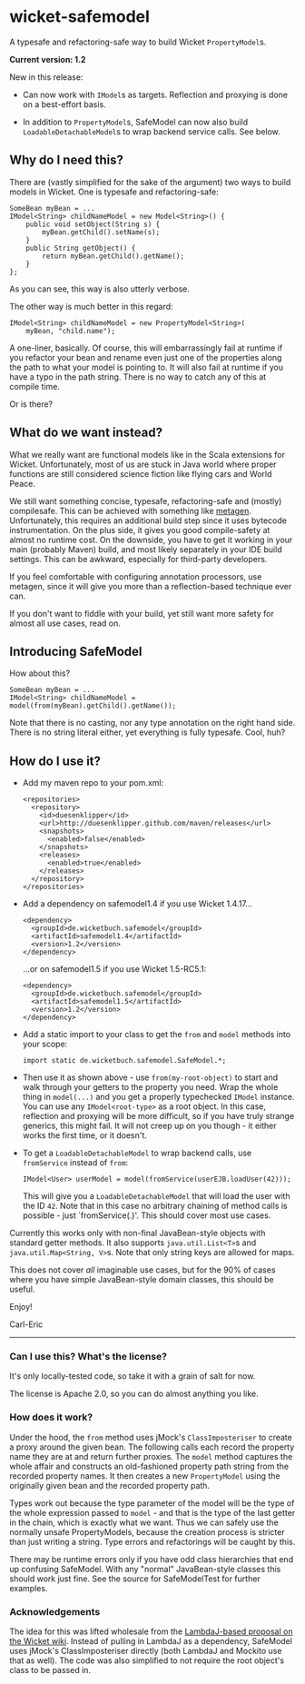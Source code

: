 wicket-safemodel
================
A typesafe and refactoring-safe way to build Wicket `PropertyModel`s.

**Current version: 1.2**

New in this release:

*   Can now work with `IModel`s as targets. Reflection and proxying is done on
    a best-effort basis.
    
*   In addition to `PropertyModel`s, SafeModel can now also build 
    `LoadableDetachableModel`s to wrap backend service calls. See below.


Why do I need this?
-------------------
There are (vastly simplified for the sake of the argument) two ways to build models
in Wicket. One is typesafe and refactoring-safe:

    SomeBean myBean = ...
    IModel<String> childNameModel = new Model<String>() {
        public void setObject(String s) {
            myBean.getChild().setName(s);
        }
        public String getObject() {
            return myBean.getChild().getName();
        }
    };
    
As you can see, this way is also utterly verbose.

The other way is much better in this regard:

    IModel<String> childNameModel = new PropertyModel<String>(
        myBean, "child.name");

A one-liner, basically. Of course, this will embarrassingly fail at runtime if
you refactor your bean and rename even just one of the properties along the
path to what your model is pointing to.
It will also fail at runtime if you have a typo in the path string. There is no
way to catch any of this at compile time.

Or is there?

What do we want instead?
------------------------
What we really want are functional models like in the Scala extensions for Wicket.
Unfortunately, most of us are stuck in Java world where proper functions are still
considered science fiction like flying cars and World Peace.

We still want something concise, typesafe, refactoring-safe and (mostly) compilesafe.
This can be achieved with something like [metagen](https://github.com/42Lines/metagen).
Unfortunately, this requires an additional build step since it uses bytecode instrumentation.
On the plus side, it gives you good compile-safety at almost no runtime cost. On the downside,
you have to get it working in your main (probably Maven) build, and most likely separately
in your IDE build settings. This can be awkward, especially for third-party developers.

If you feel comfortable with configuring annotation processors, use metagen, since it will
give you more than a reflection-based technique ever can.

If you don't want to fiddle with your build, yet still want more safety for almost
all use cases, read on.

Introducing SafeModel
---------------------
How about this?

    SomeBean myBean = ...
    IModel<String> childNameModel = model(from(myBean).getChild().getName());
    
Note that there is no casting, nor any type annotation on the right hand side. There is
no string literal either, yet everything is fully typesafe. Cool, huh?

How do I use it?
----------------
*   Add my maven repo to your pom.xml:

        <repositories>
          <repository>
            <id>duesenklipper</id>
            <url>http://duesenklipper.github.com/maven/releases</url>
            <snapshots>
              <enabled>false</enabled>
            </snapshots>
            <releases>
              <enabled>true</enabled>
            </releases>
          </repository>
        </repositories>
        
*   Add a dependency on safemodel1.4 if you use Wicket 1.4.17...

        <dependency>
          <groupId>de.wicketbuch.safemodel</groupId>
          <artifactId>safemodel1.4</artifactId>
          <version>1.2</version>
        </dependency>
        
    ...or on safemodel1.5 if you use Wicket 1.5-RC5.1:

        <dependency>
          <groupId>de.wicketbuch.safemodel</groupId>
          <artifactId>safemodel1.5</artifactId>
          <version>1.2</version>
        </dependency>

*   Add a static import to your class to get the `from` and `model` methods into your scope:

        import static de.wicketbuch.safemodel.SafeModel.*;
        
*   Then use it as shown above - use `from(my-root-object)` to start and walk through
    your getters to the property you need. Wrap the whole thing in `model(...)` and you get
    a properly typechecked `IModel` instance. You can use any `IModel<root-type>` as a root
    object. In this case, reflection and proxying will be more difficult, so if you have truly
    strange generics, this might fail. It will not creep up on you though - it either works the
    first time, or it doesn't.
    
*   To get a `LoadableDetachableModel` to wrap backend calls, use `fromService` instead of `from`:

        IModel<User> userModel = model(fromService(userEJB.loadUser(42)));
        
    This will give you a `LoadableDetachableModel` that will load the user with the ID `42`.
    Note that in this case no arbitrary chaining of method calls is possible - just
    `fromService(<service>.<methodcall>)'. This should cover most use cases.

Currently this works only with non-final JavaBean-style objects with standard getter methods.
It also supports `java.util.List<T>`s and `java.util.Map<String, V>`s. Note that only
string keys are allowed for maps.

This does not cover *all* imaginable use cases, but for the 90% of cases where you have
simple JavaBean-style domain classes, this should be useful.
    
Enjoy!

Carl-Eric

----

### Can I use this? What's the license? ###
It's only locally-tested code, so take it with a grain of salt for now.

The license is Apache 2.0, so you can do almost anything you like.

### How does it work? ###
Under the hood, the `from` method uses jMock's `ClassImposteriser` to create a proxy around the
given bean. The following calls each record the property name they are at and return further
proxies. The `model` method captures the whole affair and constructs an old-fashioned property
path string from the recorded property names. It then creates a new `PropertyModel` using the
originally given bean and the recorded property path.

Types work out because the type parameter of the model will be the type of the whole expression
passed to `model` - and that is the type of the last getter in the chain, which is exactly what
we want. Thus we can safely use the normally unsafe PropertyModels, because the creation process
is stricter than just writing a string. Type errors and refactorings will be caught by this.

There may be runtime errors only if you have odd class hierarchies that end up confusing SafeModel.
With any "normal" JavaBean-style classes this should work just fine. See the source for SafeModelTest
for further examples.

### Acknowledgements ###
The idea for this was lifted wholesale from the [LambdaJ-based proposal on the Wicket wiki](https://cwiki.apache.org/WICKET/working-with-wicket-models.html#WorkingwithWicketmodels-LambdaJ).
Instead of pulling in LambdaJ as a dependency, SafeModel uses jMock's ClassImposteriser directly (both LambdaJ and Mockito use that as well). The code was also simplified to not
require the root object's class to be passed in.
